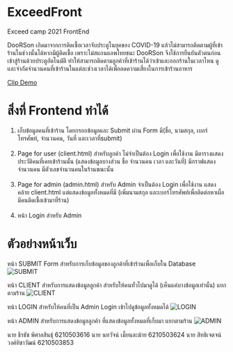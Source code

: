 # ExceedFront
Exceed camp 2021 FrontEnd

<p>DooRSon เกิดมาจากการติดเชื้อเวลาจับประตูในยุคของ COVID-19 แล้วไม่สามารถติดตามผู้ที่เข้าร้านในช่วงนั้นได้หากมีผู้ติดเชื้อ เพราะไม่สแกนแอพไทยชนะ DooRSon จึงใช้การยืนยันตัวตนก่อนเข้าสู่ร้านด้วยประตูอัตโนมัติ ทำให้สามารถติดตามลูกค้าที่เข้าร้านได้ว่าเข้าและออกร้านในเวลาไหน ดูและจำกัดจำนวนคนที่เข้าร้านในแต่ละช่วงเวลาได้เพื่อลดความเสี่ยงในการเข้าร้านอาหาร<p>

<a href="https://youtu.be/9pnRzLVnOIA">Clip Demo<a>
  
<h1>สิ่งที่ Frontend ทำได้</h1>

<ol>
<li>เก็บข้อมูลคนที่เข้าร้าน โดยกรอกข้อมูลและ Submit ผ่าน Form มี(ชื่อ, นามสกุล, เบอร์โทรศัพท์, จำนวนคน, วันที่ และเวลาที่submit)</li><br>
<li>Page for user (client.html) สำหรับลูกค้า ไม่จำเป็นต้อง Login เพื่อใช้งาน มีตารางแสดงประวัติคนที่เคยเข้าร้านนั้น (แสดงข้อมูลบางส่วน ชื่อ จำนวนคน เวลา และวันที่) มีกราฟแสดงจำนวนคน มีตัวเลขจำนวนคนในร้านขณะนั้น</li><br>
<li>Page for admin (admin.html) สำหรับ Admin จำเป็นต้อง Login เพื่อใช้งาน แสดงคล้าย client.html แต่แสดงข้อมูลทั้งหมดที่มี (เพิ่มนามสกุล และเบอร์โทรศัพท์เพื่อติดต่อหาเผื่อมีคนติดเชื้อเข้ามาที่ร้าน)</li><br>
<li>หน้า Login สำหรับ Admin</li>
</ol>

<h1>ตัวอย่างหน้าเว็บ</h1>

หน้า SUBMIT Form สำหรับการเก็บข้อมูลของลูกค้าที่เข้าร้านเพื่อเก็บใน Database
![SUBMIT](./inform.jpg)

หน้า CLIENT สำหรับการแสดงข้อมูลลูกค้า สำหรับให้คนทั่วไปมาดูได้ (เห็นแค่บางข้อมูลเท่านั้น) แยกตามร้าน
![CLIENT](./client.jpg)

หน้า LOGIN สำหรับให้คนที่เป็น Admin Login เข้าไปดูข้อมูลทั้งหมดได้
![LOGIN](./loginsuccess.jpg)

หน้า ADMIN สำหรับการแสดงข้อมูลลูกค้า ที่แสดงข้อมูลทั้งหมดที่เก็บมา แยกตามร้าน
![ADMIN](./admin.jpg)

นาย ธีรธัช พิศาลสินธุ์ 6210503616
นาย นทวัจน์ เมี้ยนละม้าย 6210503624
นาย สิทธิเจตจน์ วงศ์ทิชาวัฒน์ 6210503853
